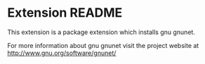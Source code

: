 # Extension README

This extension is a package extension which installs gnu gnunet.

For more information about gnu gnunet visit the project website at
http://www.gnu.org/software/gnunet/

